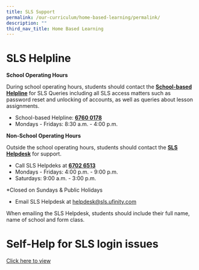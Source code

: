 ```yaml
---
title: SLS Support
permalink: /our-curriculum/home-based-learning/permalink/
description: ""
third_nav_title: Home Based Learning
---
```

# SLS Helpline
**School Operating Hours**

During school operating hours, students should contact the <strong><ins>School-based Helpline</ins></strong> for SLS Queries including all SLS access matters such as password reset and unlocking of accounts, as well as queries about lesson assignments.

* School-based Helpline: <strong><ins>6760 0178</ins></strong>
* Mondays - Fridays: 8:30 a.m. - 4:00 p.m.

**Non-School Operating Hours**

Outside the school operating hours, students should contact the <strong><ins>SLS Helpdesk</ins></strong> for support.

* Call SLS Helpdeks at <strong><ins>6702 6513</ins></strong>
* Mondays - Fridays: 4:00 p.m. - 9:00 p.m.
* Saturdays: 9:00 a.m. - 3:00 p.m.

\*Closed on Sundays &amp; Public Holidays

* Email SLS Helpdesk at [helpdesk@sls.ufinity.com](helpdesk@sls.ufinity.com)

When emailing the SLS Helpdesk, students should include their full name, name of school and form class.

# Self-Help for SLS login issues

[Click here to view](/files/Home%20Based%20Learning/pupil's%20self-help%20flowchart%20for%20sls%20login%20issues.pdf)